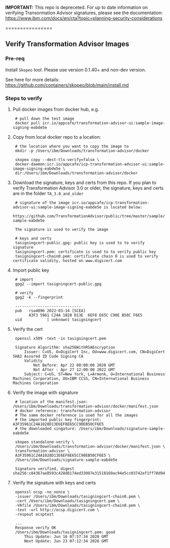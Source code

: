 **IMPORTANT:** This repo is depreceted. For up to date information on verifying Transormation Advisor signatures, please see the documentation: https://www.ibm.com/docs/en/cta?topic=planning-security-considerations

================

## Verify Transformation Advisor Images

### Pre-req

Install `Skopeo` tool. Please use version 0.1.40+ and non-dev version.

See here for more details: https://github.com/containers/skopeo/blob/main/install.md

### Steps to verify

1. Pull docker images from docker hub, e.g.

        # pull down the test image
        docker pull icr.io/appcafe/transformation-advisor-ui:sample-image-signing-eabde5e

2. Copy from local docker repo to a location:

        # the location where you want to copy the image to
        mkdir -p /Users/ibm/Downloads/transformation-advisor/docker

        skopeo copy --dest-tls-verify=false \
        docker-daemon:icr.io/appcafe/icp-transformation-advisor-ui:sample-image-signing-eabde5e \
        dir:/Users/ibm/Downloads/transformation-advisor/docker

3. Download the signature, keys and certs from this repo. If you plan to verify Transformation Advisor 3.0 or older, 
the signature, keys and certs are in the folder `TA_3.0_and_older`

        # signature of the image icr.io/appcafe/icp-transformation-advisor-ui:sample-image-signing-eabde5e is located below:
        https://github.com/TransformationAdvisor/public/tree/master/sample/signature-sample-eabde5e

        The signature is used to verify the image

        # keys and certs
        tasigningcert-public.gpg: public key is used to to verify signature
        tasigningcert.pem: certificate is used to to verify public key
        tasigningcert-chain0.pem: certificate chain 0 is used to verify certificate validity, hosted on www.digicert.com

4. Import public key

        # import
        gpg2 --import tasigningcert-public.gpg

        # verify
        gpg2 -k --fingerprint

        -----------------------------
        pub   rsa4096 2022-03-14 [SCEA]
              A3F3 5961 C24A 1028 D13E  6EF8 E65C C90E B50C F6E5
        uid           [ unknown] tasigningcert

5. Verify the cert

        openssl x509 -text -in tasigningcert.pem

        Signature Algorithm: sha256WithRSAEncryption
            Issuer: C=US, O=DigiCert Inc, OU=www.digicert.com, CN=DigiCert SHA2 Assured ID Code Signing CA
            Validity
                Not Before: Apr 22 00:00:00 2020 GMT
                Not After : Apr 27 12:00:00 2022 GMT
            Subject: C=US, ST=New York, L=Armonk, O=International Business Machines Corporation, OU=IBM CCSS, CN=International Business Machines Corporation

6. Verify the image with signature

        # location of the manifest.json: /Users/ibm/Downloads/transformation-advisor/docker/manifest.json
        # docker reference: transformation-advisor 
        # The same docker reference is used for all the images
        # the imported public key fingerprint: A3F35961C24A1028D13E6EF8E65CC90EB50CF6E5
        # the downloaded singature: /Users/ibm/Downloads/signature-sample-eabde5e
      
        skopeo standalone-verify \
        /Users/ibm/Downloads/transformation-advisor/docker/manifest.json \
        transformation-advisor \
        A3F35961C24A1028D13E6EF8E65CC90EB50CF6E5 \
        /Users/ibm/Downloads/signature-sample-eabde5e

        Signature verified, digest sha256:c84367ae8593c428d8174ed33097e31518169ac94e5cc03742ef1ff78d94bd5f

7. Verify the signature with keys and certs

        openssl ocsp -no_nonce \
        -issuer /Users/ibm/Downloads/tasigningcert-chain0.pem \
        -cert /Users/ibm/Downloads/tasigningcert.pem \
        -VAfile /Users/ibm/Downloads/tasigningcert-chain0.pem \
        -text -url http://ocsp.digicert.com \
        -respout ocsptest
        
        ...
        Response verify OK
        /Users/ibm/Downloads/tasigningcert.pem: good
            This Update: Jun 16 07:57:34 2020 GMT
            Next Update: Jun 23 07:12:34 2020 GMT
